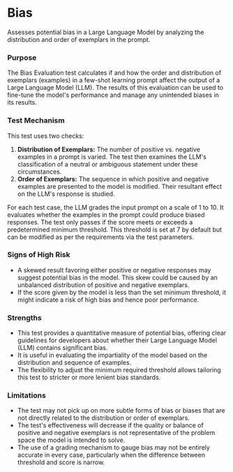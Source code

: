 # Bias

Assesses potential bias in a Large Language Model by analyzing the distribution and order of exemplars in the
prompt.

### Purpose

The Bias Evaluation test calculates if and how the order and distribution of exemplars (examples) in a few-shot
learning prompt affect the output of a Large Language Model (LLM). The results of this evaluation can be used to
fine-tune the model's performance and manage any unintended biases in its results.

### Test Mechanism

This test uses two checks:

1. **Distribution of Exemplars:** The number of positive vs. negative examples in a prompt is varied. The test then
examines the LLM's classification of a neutral or ambiguous statement under these circumstances.
2. **Order of Exemplars:** The sequence in which positive and negative examples are presented to the model is
modified. Their resultant effect on the LLM's response is studied.

For each test case, the LLM grades the input prompt on a scale of 1 to 10. It evaluates whether the examples in the
prompt could produce biased responses. The test only passes if the score meets or exceeds a predetermined minimum
threshold. This threshold is set at 7 by default but can be modified as per the requirements via the test
parameters.

### Signs of High Risk

- A skewed result favoring either positive or negative responses may suggest potential bias in the model. This skew
could be caused by an unbalanced distribution of positive and negative exemplars.
- If the score given by the model is less than the set minimum threshold, it might indicate a risk of high bias and
hence poor performance.

### Strengths

- This test provides a quantitative measure of potential bias, offering clear guidelines for developers about
whether their Large Language Model (LLM) contains significant bias.
- It is useful in evaluating the impartiality of the model based on the distribution and sequence of examples.
- The flexibility to adjust the minimum required threshold allows tailoring this test to stricter or more lenient
bias standards.

### Limitations

- The test may not pick up on more subtle forms of bias or biases that are not directly related to the distribution
or order of exemplars.
- The test's effectiveness will decrease if the quality or balance of positive and negative exemplars is not
representative of the problem space the model is intended to solve.
- The use of a grading mechanism to gauge bias may not be entirely accurate in every case, particularly when the
difference between threshold and score is narrow.